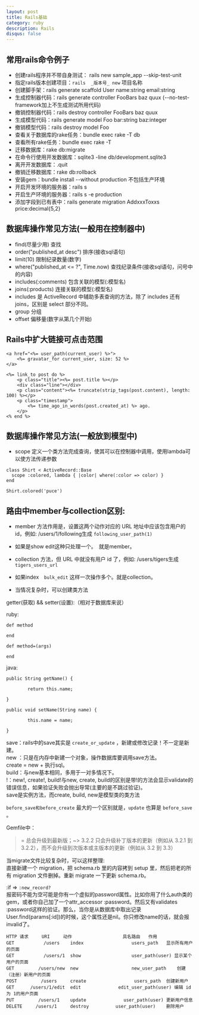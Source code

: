 ```yaml
---
layout: post
title: Rails基础
category: ruby
description: Rails
disqus: false
---
```


## 常用rails命令例子
* 创建rails程序并不带自身测试： rails new sample_app --skip-test-unit
* 指定rails版本创建项目：`rails  _版本号_ new` 项目名称   
* 创建脚手架：rails generate scaffold User name:string email:string
* 生成控制器代码：rails generate controller FooBars baz quux  (--no-test-framework加上不生成测试所用代码)
* 撤销控制器代码：rails destroy  controller FooBars baz quux
* 生成模型代码：rails generate model Foo bar:string baz:integer
* 撤销模型代码：rails destroy model Foo
* 查看关于数据库的rake任务：bundle exec rake -T db
* 查看所有rake任务：bundle exec rake -T
* 迁移数据库：rake db:migrate
* 在命令行使用开发数据库：sqlite3 -line db/development.sqlite3
* 离开开发数据库：.quit
* 撤销迁移数据库：rake db:rollback
* 安装gem：bundle install --without production 不包括生产环境
* 开启开发环境的服务器：rails s
* 开启生产环境的服务器：rails s -e production
* 添加字段到已有表中：rails generate migration AddxxxToxxs price:decimal{5,2} 

## 数据库操作常见方法(一般用在控制器中)
* find(尽量少用)                    查找
* order("published_at desc")       排序(接收sql语句)
* limit(10)                        限制纪录数量(数字)
* where("published_at <= ?", Time.now)    查找纪录条件(接收sql语句，问号中的内容)
* includes(:comments)                     包含关联的模型(:模型名) 
* joins(:products)                        连接关联的模型(:模型名) 
* includes 是 ActiveRecord 中辅助多表查询的方法，除了 includes 还有 joins，区别是 select 部分不同。 
* group                            分组
* offset                           偏移量(数字从第几个开始)

## Rails中扩大链接可点击范围

```
<a href="<%= user_path(current_user) %>">
	<%= gravatar_for current_user, size: 52 %>
</a>

<%= link_to post do %>
	<p class="title"><%= post.title %></p>
	<div class="line"></div>
	<p class="content"><%= truncate(strip_tags(post.content), length: 100) %></p>
	<p class="timestamp">
		<%= time_ago_in_words(post.created_at) %> ago.
	</p>
<% end %>
```

## 数据库操作常见方法(一般放到模型中)
* scope              定义一个类方法完成查询，使其可以在控制器中调用，使用lambda可以使方法传递参数

```
class Shirt < ActiveRecord::Base
  scope :colored, lambda { |color| where(:color => color) }
end

Shirt.colored('puce')
```

## 路由中member与collection区别:
* member 方法作用是，设置这两个动作对应的 URL 地址中应该包含用户的 id，例如: /users/1/following生成 `following_user_path(1)`
* 如果是show edit这种只处理一个。　就是member。
* collection 方法，但 URL 中就没有用户 id 了，例如: /users/tigers生成 `tigers_users_url`
* 如果index　`bulk_edit` 这样一次操作多个。就是collection。


* 当情况复杂时，可以创建类方法

getter(获取) && setter(设置):（相对于数据库来说）   
	
  ruby:   

	def method   

	end     

	def method=(args)   

	end   
  
  java:   
  
	public String getName() {   

	        return this.name;   

	}   

	public void setName(String name) {   

	        this.name = name;   

	}

save：rails中的save其实是 `create_or_update` ，新建或修改记录！不一定是新建。   
new ：只是在内存中新建一个对象，操作数据库要调用save方法。   
create = new + 执行sql。   
build：与new基本相同，多用于一对多情况下。   
!：new!, create!, build!与new, create,    build的区别是带!的方法会显示validate的错误信息，如果验证失败会抛出导常(主要的是不跳过验证)。   
save是实例方法，而create, build, new是模型类的类方法   

`before_save和before_create` 最大的一个区别就是，`update` 也算是 `before_save` 。    


Gemfile中：   
>= 总会升级到最新版；~> 3.2.2 只会升级补丁版本的更新（例如从 3.2.1 到 3.2.2），而不会升级到次版本或主版本的更新（例如从 3.2 到 3.3）   


当migrate文件比较复杂时，可以这样整理:   
直接新建一个 migration，把 schema.rb 里的内容拷到 setup 里，然后把老的所有 migration 文件删掉。重新 migrate 一下更新 schema.rb。   


:if => `:new_record?`   
报密码不能为空可能是你有一个虚拟的password属性。比如你用了什么auth类的gem，或者你自己加了一个attr_accessor :password。然后又有validates :password这样的验证。那么，当你是从数据库中取出记录User.find(params[:id])的时候，这个属性还是nil。你只修改name的话，就会报invalid了。   

```
HTTP 请求 	URI 	动作 	                 具名路由 	作用   
GET 	      /users 	index 	               users_path 	显示所有用户的页面
GET 	      /users/1 	show 	               user_path(user) 显示某个用户的页面
GET 	    /users/new 	new 	               new_user_path 	创建（注册）新用户的页面
POST 	     /users 	create              	users_path 	创建新用户
GET 	 /users/1/edit 	edit 	          edit_user_path(user) 编辑 id 为 1的用户页面
PUT 	    /users/1 	update          	user_path(user) 更新用户信息
DELETE 	   /users/1 	destroy 	     user_path(user) 	删除用户
```